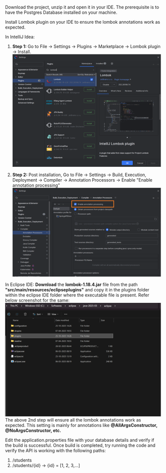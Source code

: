 Download the project, unzip it and open it in your IDE.
The prerequisite is to have the Postgres Database installed on your machine.

Install Lombok plugin on your IDE to ensure the lombok annotations work as expected.

In IntelliJ Idea:

1. **Step 1:** Go to File -> Settings -> Plugins -> Marketplace -> Lombok plugin -> Install.
![IntelliJ_Plugin_Lombok.png](src/main/resources/static/IntelliJ_Plugin_Lombok.png)

2. **Step 2:** Post installation, Go to File -> Settings -> Build, Execution, Deployment -> Compiler -> Annotation Processors -> Enable "Enable annotation processing"
![IntelliJ_Enable_Annotation_Processing.png](src/main/resources/static/IntelliJ_Enable_Annotation_Processing.png)

In Eclipse IDE:
**Download** the **lombok-1.18.4.jar** file from the path **"src/main/resources/eclipseplugins"** and copy it in the plugins folder within the eclipse IDE folder where the executable file is present. Refer below screenshot for the same:
![Eclipse_Plugin_Folder.png](src/main/resources/static/Eclipse_Plugin_Folder.png)
The above 2nd step will ensure all the lombok annotations work as expected. This setting is mainly for annotations like **@AllArgsConstructor, @NoArgsConstructor, etc.**

Edit the application.properties file with your database details and verify if the build is successful.
Once build is completed, try running the code and verify the API is working with the following paths:
1. /students
2. /students/{id}  -> {id} = [1, 2, 3,...]
